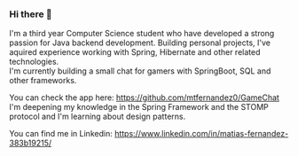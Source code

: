 ### Hi there 👋

I'm a third year Computer Science student who have developed a strong passion for Java backend development.
Building personal projects, I've aquired experience working with Spring, Hibernate and other related technologies.
<br />
I'm currently building a small chat for gamers with SpringBoot, SQL and other frameworks.

You can check the app here: https://github.com/mtfernandez0/GameChat
<br />
I'm deepening my knowledge in the Spring Framework and the STOMP protocol and I'm learning about design patterns.

You can find me in Linkedin: https://www.linkedin.com/in/matias-fernandez-383b19215/

<!--
**mtfernandez0/mtfernandez0** is a ✨ _special_ ✨ repository because its `README.md` (this file) appears on your GitHub profile.

Here are some ideas to get you started:

- 🔭 I’m currently working on ...
- 🌱 I’m currently learning ...
- 👯 I’m looking to collaborate on ...
- 🤔 I’m looking for help with ...
- 💬 Ask me about ...
- 📫 How to reach me: ...
- ⚡ Fun fact: ...
-->
